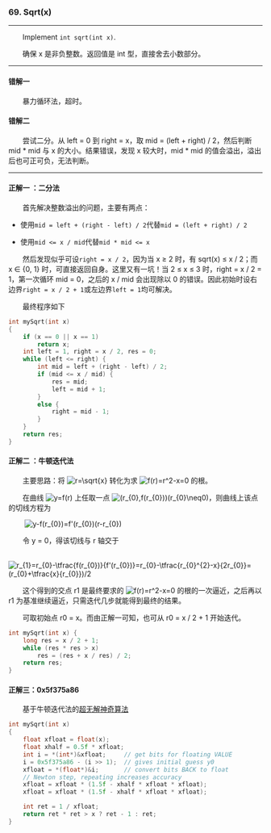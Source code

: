 ### 69. Sqrt(x)

-----

&emsp;&emsp;Implement `int sqrt(int x)`.

&emsp;&emsp;确保 x 是非负整数。返回值是 int 型，直接舍去小数部分。

-----

#### 错解一

&emsp;&emsp;暴力循环法，超时。

#### 错解二

&emsp;&emsp;尝试二分。从 left = 0 到 right = x，取 mid = (left + right) / 2，然后判断 mid * mid 与 x 的大小。结果错误，发现 x 较大时，mid * mid 的值会溢出，溢出后也可正可负，无法判断。

-----

#### 正解一 ：二分法

&emsp;&emsp;首先解决整数溢出的问题，主要有两点：

- 使用`mid = left + (right - left) / 2`代替`mid = (left + right) / 2`

- 使用`mid <= x / mid`代替`mid * mid <= x`

&emsp;&emsp;然后发现似乎可设`right = x / 2`，因为当 x ≥ 2 时，有 sqrt(x) ≤ x / 2；而 x ∈ {0, 1} 时，可直接返回自身。这里又有一坑！当 2 ≤ x ≤ 3 时，right = x / 2 = 1，第一次循环 mid = 0，之后的 x / mid 会出现除以 0 的错误。因此初始时设右边界`right = x / 2 + 1`或左边界`left = 1`均可解决。

&emsp;&emsp;最终程序如下

```cpp
int mySqrt(int x)
{
    if (x == 0 || x == 1)
        return x;
    int left = 1, right = x / 2, res = 0;
    while (left <= right) {
        int mid = left + (right - left) / 2;     
        if (mid <= x / mid) {
            res = mid;
            left = mid + 1;
        }
        else {
            right = mid - 1;
        }
    }
    return res;
}
```

#### 正解二 ：牛顿迭代法

&emsp;&emsp;主要思路：将 <img src="https://latex.codecogs.com/svg.latex?r=\sqrt{x}" title="r=\sqrt{x}" /> 转化为求 <img src="https://latex.codecogs.com/svg.latex?f(r)=r^2-x=0" title="f(r)=r^2-x=0" /> 的根。


&emsp;&emsp;在曲线 <img src="https://latex.codecogs.com/svg.latex?y=f(r)" title="y=f(r)" /> 上任取一点 <img src="https://latex.codecogs.com/svg.latex?(r_{0},f(r_{0}))(r_{0}\neq0)" title="(r_{0},f(r_{0}))(r_{0}\neq0)" />，则曲线上该点的切线方程为

&emsp;&emsp; <img src="https://latex.codecogs.com/svg.latex?y-f(r_{0})=f'(r_{0})(r-r_{0})" title="y-f(r_{0})=f'(r_{0})(r-r_{0})" />

&emsp;&emsp;令 y = 0，得该切线与 r 轴交于

&emsp;&emsp; <img src="https://latex.codecogs.com/svg.latex?r_{1}=r_{0}-\tfrac{f(r_{0})}{f'(r_{0})}=r_{0}-\tfrac{r_{0}^{2}-x}{2r_{0}}=(r_{0}&plus;\tfrac{x}{r_{0}})/2" title="r_{1}=r_{0}-\tfrac{f(r_{0})}{f'(r_{0})}=r_{0}-\tfrac{r_{0}^{2}-x}{2r_{0}}=(r_{0}+\tfrac{x}{r_{0}})/2" />

&emsp;&emsp;这个得到的交点 r1 是最终要求的 <img src="https://latex.codecogs.com/svg.latex?f(r)=r^2-x=0" title="f(r)=r^2-x=0" /> 的根的一次逼近，之后再以 r1 为基准继续逼近，只需迭代几步就能得到最终的结果。

&emsp;&emsp;可取初始点 r0 = x。而由正解一可知，也可从 r0 = x / 2 + 1 开始迭代。

```cpp
int mySqrt(int x) {
    long res = x / 2 + 1;
    while (res * res > x)
        res = (res + x / res) / 2;
    return res;
}
```

#### 正解三：0x5f375a86

&emsp;&emsp;基于牛顿迭代法的[超无解神奇算法](http://www.cnblogs.com/pkuoliver/archive/2010/10/06/1844725.html)

```cpp
int mySqrt(int x)
{
    float xfloat = float(x);
    float xhalf = 0.5f * xfloat;
    int i = *(int*)&xfloat;     // get bits for floating VALUE 
    i = 0x5f375a86 - (i >> 1);  // gives initial guess y0
    xfloat = *(float*)&i;       // convert bits BACK to float
    // Newton step, repeating increases accuracy
    xfloat = xfloat * (1.5f - xhalf * xfloat * xfloat);
    xfloat = xfloat * (1.5f - xhalf * xfloat * xfloat);

    int ret = 1 / xfloat;
    return ret * ret > x ? ret - 1 : ret;
}
```
